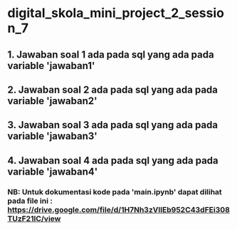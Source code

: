 # digital_skola_mini_project_2_session_7
## 1. Jawaban soal 1 ada pada sql yang ada pada variable 'jawaban1'
## 2. Jawaban soal 2 ada pada sql yang ada pada variable 'jawaban2'
## 3. Jawaban soal 3 ada pada sql yang ada pada variable 'jawaban3'
## 4. Jawaban soal 4 ada pada sql yang ada pada variable 'jawaban4'

### NB: Untuk dokumentasi kode pada 'main.ipynb' dapat dilihat pada file ini : https://drive.google.com/file/d/1H7Nh3zVlIEb952C43dFEi308TUzF21lC/view 